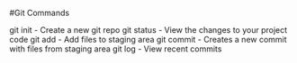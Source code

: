 #Git Commands

git init   - Create a new git repo
git status - View the changes to your project code
git add - Add files to staging area
git commit - Creates a new commit with files from staging area
git log - View recent commits
